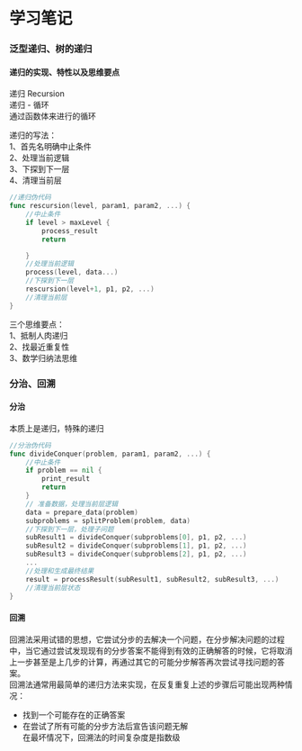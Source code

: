# 学习笔记
### 泛型递归、树的递归

#### 递归的实现、特性以及思维要点

递归 Recursion  
递归 - 循环  
通过函数体来进行的循环  

递归的写法：  
1、首先名明确中止条件  
2、处理当前逻辑  
3、下探到下一层  
4、清理当前层  

```go
//递归伪代码
func rescursion(level, param1, param2, ...) {
    //中止条件
    if level > maxLevel {
    	process_result
        return

    }
    //处理当前逻辑
    process(level, data...)
    //下探到下一层
    rescursion(level+1, p1, p2, ...)
    //清理当前层
}
```

三个思维要点：  
1、抵制人肉递归  
2、找最近重复性  
3、数学归纳法思维  


### 分治、回溯
#### 分治
本质上是递归，特殊的递归  
```go
//分治伪代码
func divideConquer(problem, param1, param2, ...) {
    //中止条件
    if problem == nil {
        print_result
        return
    }
    // 准备数据，处理当前层逻辑
    data = prepare_data(problem)
    subproblems = splitProblem(problem, data)
    //下探到下一层，处理子问题
    subResult1 = divideConquer(subproblems[0], p1, p2, ...)
    subResult2 = divideConquer(subproblems[1], p1, p2, ...)
    subResult3 = divideConquer(subproblems[2], p1, p2, ...)
    ...
    //处理和生成最终结果
    result = processResult(subResult1, subResult2, subResult3, ...)
    //清理当前层状态
}
```

#### 回溯
回溯法采用试错的思想，它尝试分步的去解决一个问题，在分步解决问题的过程中，当它通过尝试发现现有的分步答案不能得到有效的正确解答的时候，它将取消上一步甚至是上几步的计算，再通过其它的可能分步解答再次尝试寻找问题的答案。   
回溯法通常用最简单的递归方法来实现，在反复重复上述的步骤后可能出现两种情况：  
* 找到一个可能存在的正确答案  
* 在尝试了所有可能的分步方法后宣告该问题无解  
在最坏情况下，回溯法的时间复杂度是指数级
